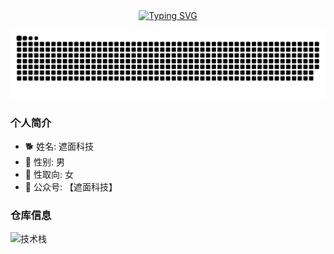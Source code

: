 <div align="center">
  <a href="https://blog.sunguoqi.com/">
    <img src="https://readme-typing-svg.demolab.com?font=Fira+Code&pause=1000&color=024EF7&width=435&lines=欢迎来到遮面科技！&center=true&size=27" alt="Typing SVG" />
  </a>
</div>


![](https://raw.githubusercontent.com/javadog-net/javadog-net/output/github-contribution-grid-snake.svg)

### 个人简介
- 🐕 姓名: 遮面科技
- 👦 性别: 男
- 🧭 性取向: 女
- 🥑 公众号: 【遮面科技】

### 仓库信息
![技术栈](https://github-readme-stats.vercel.app/api/top-langs/?username=javadog-net&layout=compact&theme=tokyonight)   
